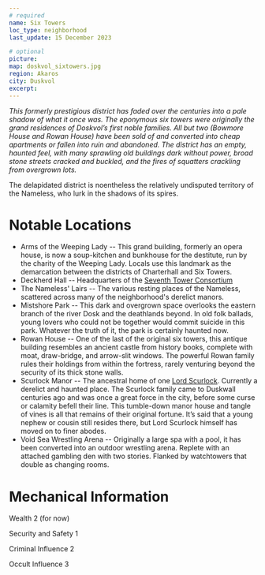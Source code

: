 ```yaml
---
# required
name: Six Towers
loc_type: neighborhood
last_update: 15 December 2023

# optional
picture:
map: doskvol_sixtowers.jpg
region: Akaros
city: Duskvol
excerpt:
---
```


*This formerly prestigious district has faded over the centuries into a pale shadow of what it once was. The eponymous six towers were originally the grand residences of Doskvol’s first noble families. All but two (Bowmore House and Rowan House) have been sold of and converted into cheap apartments or fallen into ruin and abandoned. The district has an empty, haunted feel, with many sprawling old buildings dark without power, broad stone streets cracked and buckled, and the fires of squatters crackling from overgrown lots.*

The delapidated district is noentheless the relatively undisputed territory of the Nameless, who lurk in the shadows of its spires. 

# Notable Locations 
* Arms of the Weeping Lady -- This grand building, formerly an opera house, is now a soup-kitchen and bunkhouse for the destitute, run by the charity of the Weeping Lady. Locals use this landmark as the demarcation between the districts of Charterhall and Six Towers. 
* Deckherd Hall -- Headquarters of the [Seventh Tower Consortium](seventh-tower-consortium)
* The Nameless' Lairs -- The various resting places of the Nameless, scattered across many of the neighborhood's derelict manors.
* Mistshore Park -- This dark and overgrown space overlooks the eastern branch of the river Dosk and the deathlands beyond. In old folk ballads, young lovers who could not be together would commit suicide in this park. Whatever the truth of it, the park is certainly haunted now.
* Rowan House -- One of the last of the original six towers, this antique building resembles an ancient castle from history books, complete with moat, draw-bridge, and arrow-slit windows. The powerful Rowan family rules their holdings from within the fortress, rarely venturing beyond the security of its thick stone walls.
* Scurlock Manor -- The ancestral home of one [Lord Scurlock](lord-scurlock). Currently a derelict and haunted place. The Scurlock family came to Duskwall centuries ago and was once a great force in the city, before some curse or calamity befell their line. This tumble-down manor house and tangle of vines is all that remains of their original fortune. It’s said that a young nephew or cousin still resides there, but Lord Scurlock himself has moved on to finer abodes.
* Void Sea Wrestling Arena -- Originally a large spa with a pool, it has been converted into an outdoor wrestling arena. Replete with an attached gambling den with two stories. Flanked by watchtowers that double as changing rooms. 

# Mechanical Information
Wealth 2 (for now)

Security and Safety 1

Criminal Influence 2

Occult Influence 3